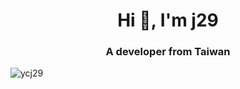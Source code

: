 <h1 align="center">Hi 👋, I'm j29</h1>
<h3 align="center">A developer from Taiwan</h3>

<p align="left"> <img src="https://komarev.com/ghpvc/?username=ycj29&label=Profile%20views&color=0e75b6&style=flat" alt="ycj29" /> </p>


